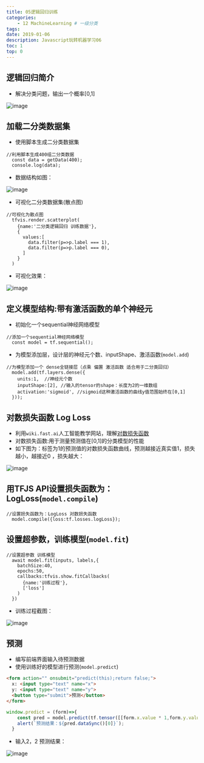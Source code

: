 ```yaml
---
title: 05逻辑回归训练
categories:
    - 12 MachineLearning # 一级分类
tags:
date: 2019-01-06
description: Javascript玩转机器学习06
toc: 1
top: 0
---
```


## 逻辑回归简介
- 解决分类问题，输出一个概率[0,1]

![image](/images/ai/30.png)

## 加载二分类数据集
- 使用脚本生成二分类数据集


```
//利用脚本生成400组二分类数据
  const data = getData(400);
  console.log(data);
```

- 数据结构如图：

![image](/images/ai/31.png)

- 可视化二分类数据集(散点图)


```
//可视化为散点图
  tfvis.render.scatterplot(
    {name:'二分类逻辑回归 训练数据'},
    {
      values:[
        data.filter(p=>p.label === 1),
        data.filter(p=>p.label === 0),
      ]
    }
  )
```

- 可视化效果：

![image](/images/ai/32.png)


## 定义模型结构:带有激活函数的单个神经元
- 初始化一个sequential神经网络模型


```
//添加一个sequential神经网络模型
  const model = tf.sequential();
```


- 为模型添加层，设计层的神经元个数、inputShape、激活函数(`model.add`)


```
//为模型添加一个 dense全链接层（点乘 偏置 激活函数 适合用于二分类回归）
  model.add(tf.layers.dense({
    units:1,  //神经元个数
    inputShape:[2], //输入的tensor的shape：长度为2的一维数组
    activation:'sigmoid', //sigmoid这种激活函数的曲线y值范围始终在[0,1]
  }));
```


## 对数损失函数 Log Loss
- 利用`wiki.fast.ai`人工智能教学网站，理解[对数损失函数](http://wiki.fast.ai/index.php/Log_Loss)
- 对数损失函数:用于测量预测值在[0,1]的分类模型的性能
- 如下图为：标签为1的预测值的对数损失函数曲线，预测越接近真实值1，损失越小，越接近0 ，损失越大：

![image](/images/ai/33.png)

## 用TFJS API设置损失函数为：LogLoss(`model.compile`)


```
//设置损失函数为：LogLoss 对数损失函数
  model.compile({loss:tf.losses.logLoss});
```

## 设置超参数，训练模型(`model.fit`)


```
//设置超参数 训练模型
  await model.fit(inputs, labels,{
    batchSize:40,
    epochs:50,
    callbacks:tfvis.show.fitCallbacks(
      {name:'训练过程'},
      ['loss']
    )
  })
```

- 训练过程截图：

![image](/images/ai/34.png)

## 预测
- 编写前端界面输入待预测数据
- 使用训练好的模型进行预测(`model.predict`)


```html
<form action="" onsubmit="predict(this);return false;">
  x: <input type="text" name="x">
  y: <input type="text" name="y">
  <button type="submit">预测</button>
</form>
```


```js
window.predict = (form)=>{
    const pred = model.predict(tf.tensor([[form.x.value * 1,form.y.value * 1]]));
    alert(`预测结果：${pred.dataSync()[0]}`);
  }
```

- 输入2，2    预测结果：

![image](/images/ai/35.png)





